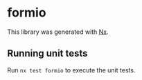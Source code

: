 # formio

This library was generated with [Nx](https://nx.dev).

## Running unit tests

Run `nx test formio` to execute the unit tests.
